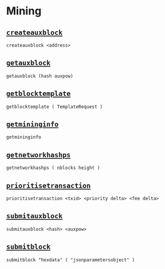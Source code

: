 # Mining
## [`createauxblock`](createauxblock.md)
```
createauxblock <address>
```

## [`getauxblock`](getauxblock.md)
```
getauxblock (hash auxpow)
```

## [`getblocktemplate`](getblocktemplate.md)
```
getblocktemplate ( TemplateRequest )
```

## [`getmininginfo`](getmininginfo.md)
```
getmininginfo
```

## [`getnetworkhashps`](getnetworkhashps.md)
```
getnetworkhashps ( nblocks height )
```

## [`prioritisetransaction`](prioritisetransaction.md)
```
prioritisetransaction <txid> <priority delta> <fee delta>
```

## [`submitauxblock`](submitauxblock.md)
```
submitauxblock <hash> <auxpow>
```

## [`submitblock`](submitblock.md)
```
submitblock "hexdata" ( "jsonparametersobject" )
```


